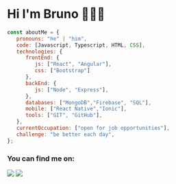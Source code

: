 # Hi I'm Bruno 👋👨‍💻
``` js
const aboutMe = {
   pronouns: "he" | "him",
   code: [Javascript, Typescript, HTML, CSS],
   technologies: {
      frontEnd: {
         js: ["React", "Angular"],
         css: ["Bootstrap"]
      },
      backEnd: {
         js: ["Node", "Express"],
      },
      databases: ["MongoDB","Firebase", "SQL"],
      mobile: ["React Native","Ionic"],
      tools: ["GIT", "GitHub"],
   },
   currentOccupation: ["open for job opportunities"],
   challenge: "be better each day",
};

 ```

### You can find me on: 
[<img src="https://img.shields.io/badge/linkedin-%230077B5.svg?&style=for-the-badge&logo=linkedin&logoColor=white">](https://www.linkedin.com/in/bruno-perez-381789212/)
[<img src="https://img.shields.io/badge/instagram-%23E4405F.svg?&style=for-the-badge&logo=instagram&logoColor=white">](https://www.instagram.com/perezbrunog/)

